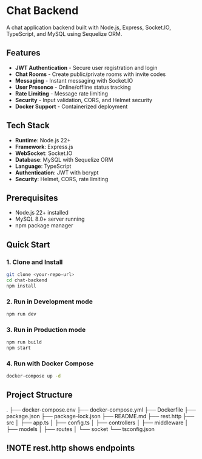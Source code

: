 # Chat Backend

A chat application backend built with Node.js, Express, Socket.IO, TypeScript, and MySQL using Sequelize ORM.



## Features

- **JWT Authentication** - Secure user registration and login
- **Chat Rooms** - Create public/private rooms with invite codes
- **Messaging** - Instant messaging with Socket.IO
- **User Presence** - Online/offline status tracking
- **Rate Limiting** - Message rate limiting
- **Security** - Input validation, CORS, and Helmet security
- **Docker Support** - Containerized deployment

## Tech Stack

- **Runtime**: Node.js 22+
- **Framework**: Express.js
- **WebSocket**: Socket.IO
- **Database**: MySQL with Sequelize ORM
- **Language**: TypeScript
- **Authentication**: JWT with bcrypt
- **Security**: Helmet, CORS, rate limiting

## Prerequisites

- Node.js 22+ installed
- MySQL 8.0+ server running
- npm package manager

## Quick Start

### 1. Clone and Install

```bash
git clone <your-repo-url>
cd chat-backend
npm install
```

### 2. Run in Development mode
```bash
npm run dev
```

### 3. Run in Production mode
```bash
npm run build
npm start
```

### 4. Run with Docker Compose
```bash
docker-compose up -d
```

## Project Structure

.
├── docker-compose.env
├── docker-compose.yml
├── Dockerfile
├── package.json
├── package-lock.json
├── README.md
├── rest.http
├── src
│   ├── app.ts
│   ├── config.ts
│   ├── controllers
│   ├── middleware
│   ├── models
│   ├── routes
│   └── socket
└── tsconfig.json


## !NOTE rest.http shows endpoints